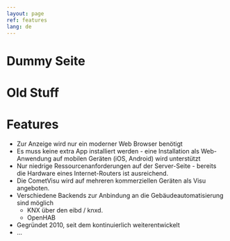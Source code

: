 ```yaml
---
layout: page
ref: features
lang: de
---
```


Dummy Seite
===========

Old Stuff
=========

Features
========

* Zur Anzeige wird nur ein moderner Web Browser benötigt
* Es muss keine extra App installiert werden - eine Installation als 
  Web-Anwendung auf mobilen Geräten (iOS, Android) wird unterstützt
* Nur niedrige Ressourcenanforderungen auf der Server-Seite - bereits die
  Hardware eines Internet-Routers ist ausreichend.
* Die CometVisu wird auf mehreren kommerziellen Geräten als Visu angeboten.
* Verschiedene Backends zur Anbindung an die Gebäudeautomatisierung sind möglich
  * KNX über den eibd / knxd.
  * OpenHAB
* Gegründet 2010, seit dem kontinuierlich weiterentwickelt
* ...